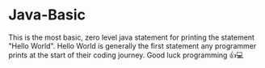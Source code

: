 # Java-Basic
This is the most basic, zero level java statement for printing
the statement "Hello World". 
Hello World is generally the first statement any programmer prints 
at the start of their coding journey. 
Good luck programming 👍💻
